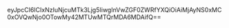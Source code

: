 eyJpcCI6ICIxNzIuNjcuMTk3Ljg5IiwgInVwZGF0ZWRfYXQiOiAiMjAyNS0xMC0xOVQwNjo0OTowMy42MTUwMTQrMDA6MDAifQ==